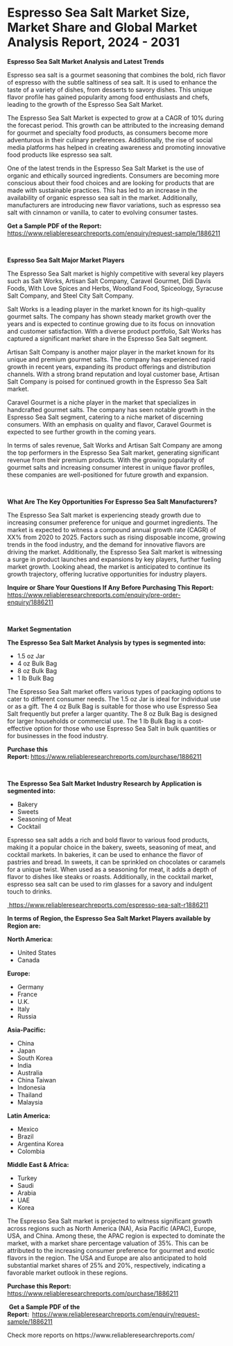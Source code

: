 <p><h1>Espresso Sea Salt Market Size, Market Share and Global Market Analysis Report, 2024 - 2031</h1></p><p><strong>Espresso Sea Salt Market Analysis and Latest Trends</strong></p>
<p><p>Espresso sea salt is a gourmet seasoning that combines the bold, rich flavor of espresso with the subtle saltiness of sea salt. It is used to enhance the taste of a variety of dishes, from desserts to savory dishes. This unique flavor profile has gained popularity among food enthusiasts and chefs, leading to the growth of the Espresso Sea Salt Market.</p><p>The Espresso Sea Salt Market is expected to grow at a CAGR of 10% during the forecast period. This growth can be attributed to the increasing demand for gourmet and specialty food products, as consumers become more adventurous in their culinary preferences. Additionally, the rise of social media platforms has helped in creating awareness and promoting innovative food products like espresso sea salt.</p><p>One of the latest trends in the Espresso Sea Salt Market is the use of organic and ethically sourced ingredients. Consumers are becoming more conscious about their food choices and are looking for products that are made with sustainable practices. This has led to an increase in the availability of organic espresso sea salt in the market. Additionally, manufacturers are introducing new flavor variations, such as espresso sea salt with cinnamon or vanilla, to cater to evolving consumer tastes.</p></p>
<p><strong>Get a Sample PDF of the Report:&nbsp;</strong> <a href="https://www.reliableresearchreports.com/enquiry/request-sample/1886211">https://www.reliableresearchreports.com/enquiry/request-sample/1886211</a></p>
<p>&nbsp;</p>
<p><strong>Espresso Sea Salt Major Market Players</strong></p>
<p><p>The Espresso Sea Salt market is highly competitive with several key players such as Salt Works, Artisan Salt Company, Caravel Gourmet, Didi Davis Foods, With Love Spices and Herbs, Woodland Food, Spiceology, Syracuse Salt Company, and Steel City Salt Company.</p><p>Salt Works is a leading player in the market known for its high-quality gourmet salts. The company has shown steady market growth over the years and is expected to continue growing due to its focus on innovation and customer satisfaction. With a diverse product portfolio, Salt Works has captured a significant market share in the Espresso Sea Salt segment.</p><p>Artisan Salt Company is another major player in the market known for its unique and premium gourmet salts. The company has experienced rapid growth in recent years, expanding its product offerings and distribution channels. With a strong brand reputation and loyal customer base, Artisan Salt Company is poised for continued growth in the Espresso Sea Salt market.</p><p>Caravel Gourmet is a niche player in the market that specializes in handcrafted gourmet salts. The company has seen notable growth in the Espresso Sea Salt segment, catering to a niche market of discerning consumers. With an emphasis on quality and flavor, Caravel Gourmet is expected to see further growth in the coming years.</p><p>In terms of sales revenue, Salt Works and Artisan Salt Company are among the top performers in the Espresso Sea Salt market, generating significant revenue from their premium products. With the growing popularity of gourmet salts and increasing consumer interest in unique flavor profiles, these companies are well-positioned for future growth and expansion.</p></p>
<p>&nbsp;</p>
<p><strong>What Are The Key Opportunities For Espresso Sea Salt Manufacturers?</strong></p>
<p><p>The Espresso Sea Salt market is experiencing steady growth due to increasing consumer preference for unique and gourmet ingredients. The market is expected to witness a compound annual growth rate (CAGR) of XX% from 2020 to 2025. Factors such as rising disposable income, growing trends in the food industry, and the demand for innovative flavors are driving the market. Additionally, the Espresso Sea Salt market is witnessing a surge in product launches and expansions by key players, further fueling market growth. Looking ahead, the market is anticipated to continue its growth trajectory, offering lucrative opportunities for industry players.</p></p>
<p><strong>Inquire or Share Your Questions If Any Before Purchasing This Report:</strong> <a href="https://www.reliableresearchreports.com/enquiry/pre-order-enquiry/1886211">https://www.reliableresearchreports.com/enquiry/pre-order-enquiry/1886211</a></p>
<p>&nbsp;</p>
<p><strong>Market Segmentation</strong></p>
<p><strong>The Espresso Sea Salt Market Analysis by types is segmented into:</strong></p>
<p><ul><li>1.5 oz Jar</li><li>4 oz Bulk Bag</li><li>8 oz Bulk Bag</li><li>1 lb Bulk Bag</li></ul></p>
<p><p>The Espresso Sea Salt market offers various types of packaging options to cater to different consumer needs. The 1.5 oz Jar is ideal for individual use or as a gift. The 4 oz Bulk Bag is suitable for those who use Espresso Sea Salt frequently but prefer a larger quantity. The 8 oz Bulk Bag is designed for larger households or commercial use. The 1 lb Bulk Bag is a cost-effective option for those who use Espresso Sea Salt in bulk quantities or for businesses in the food industry.</p></p>
<p><strong>Purchase this Report:&nbsp;</strong><a href="https://www.reliableresearchreports.com/purchase/1886211">https://www.reliableresearchreports.com/purchase/1886211</a></p>
<p>&nbsp;</p>
<p><strong>The Espresso Sea Salt Market Industry Research by Application is segmented into:</strong></p>
<p><ul><li>Bakery</li><li>Sweets</li><li>Seasoning of Meat</li><li>Cocktail</li></ul></p>
<p><p>Espresso sea salt adds a rich and bold flavor to various food products, making it a popular choice in the bakery, sweets, seasoning of meat, and cocktail markets. In bakeries, it can be used to enhance the flavor of pastries and bread. In sweets, it can be sprinkled on chocolates or caramels for a unique twist. When used as a seasoning for meat, it adds a depth of flavor to dishes like steaks or roasts. Additionally, in the cocktail market, espresso sea salt can be used to rim glasses for a savory and indulgent touch to drinks.</p></p>
<p><a href="https://www.reliableresearchreports.com/espresso-sea-salt-r1886211">&nbsp;https://www.reliableresearchreports.com/espresso-sea-salt-r1886211</a></p>
<p><strong>In terms of Region, the Espresso Sea Salt Market Players available by Region are:</strong></p>
<p>
    <p> <strong> North America: </strong>
        <ul>
            <li>United States</li>
            <li>Canada</li>
        </ul>
        </p> 
    <p> <strong> Europe: </strong>
        <ul>
            <li>Germany</li>
            <li>France</li>
            <li>U.K.</li>
            <li>Italy</li>
            <li>Russia</li>
        </ul>
        </p> 
    <p> <strong> Asia-Pacific: </strong>
        <ul>
            <li>China</li>
            <li>Japan</li>
            <li>South Korea</li>
            <li>India</li>
            <li>Australia</li>
            <li>China Taiwan</li>
            <li>Indonesia</li>
            <li>Thailand</li>
            <li>Malaysia</li>
        </ul>
        </p> 
    <p> <strong> Latin America: </strong>
        <ul>
            <li>Mexico</li>
            <li>Brazil</li>
            <li>Argentina Korea</li>
            <li>Colombia</li>
        </ul>
        </p> 
    <p> <strong> Middle East & Africa: </strong>
        <ul>
            <li>Turkey</li>
            <li>Saudi</li>
            <li>Arabia</li>
            <li>UAE</li>
            <li>Korea</li>
        </ul>
    </p>
    </p>
<p><p>The Espresso Sea Salt market is projected to witness significant growth across regions such as North America (NA), Asia Pacific (APAC), Europe, USA, and China. Among these, the APAC region is expected to dominate the market, with a market share percentage valuation of 35%. This can be attributed to the increasing consumer preference for gourmet and exotic flavors in the region. The USA and Europe are also anticipated to hold substantial market shares of 25% and 20%, respectively, indicating a favorable market outlook in these regions.</p></p>
<p><strong>Purchase this Report: </strong><a href="https://www.reliableresearchreports.com/purchase/1886211">https://www.reliableresearchreports.com/purchase/1886211</a></p>
<p>&nbsp;<strong>Get a Sample PDF of the Report:&nbsp;&nbsp;</strong><a href="https://www.reliableresearchreports.com/enquiry/request-sample/1886211">https://www.reliableresearchreports.com/enquiry/request-sample/1886211</a></p>
<p><strong></strong></p>
<p>Check more reports on https://www.reliableresearchreports.com/</p>